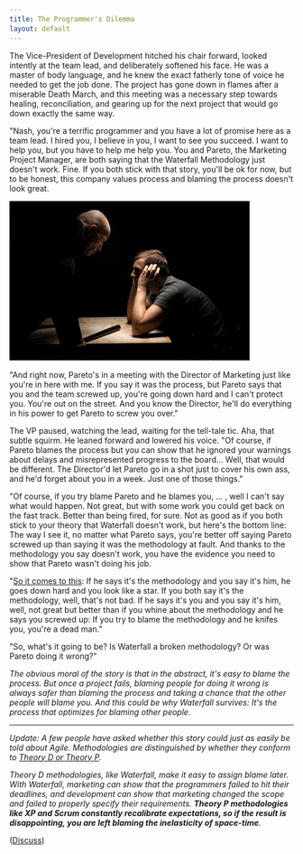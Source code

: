 ```yaml
---
title: The Programmer's Dilemma
layout: default
---
```


The Vice-President of Development hitched his chair forward, looked intently at the team lead, and deliberately softened his face. He was a master of body language, and he knew the exact fatherly tone of voice he needed to get the job done. The project has gone down in flames after a miserable Death March, and this meeting was a necessary step towards healing, reconciliation, and gearing up for the next project that would go down exactly the same way.

"Nash, you're a terrific programmer and you have a lot of promise here as a team lead. I hired you, I believe in you, I want to see you succeed. I want to help you, but you have to help me help you. You and Pareto, the Marketing Project Manager, are both saying that the Waterfall Methodology just doesn't work. Fine. If you both stick with that story, you'll be ok for now, but to be honest, this company values process and blaming the process doesn't look great.

![](/assets/images/Police-Interrogation1.jpg)

"And right now, Pareto's in a meeting with the Director of Marketing just like you're in here with me. If you say it was the process, but Pareto says that you and the team screwed up, you're going down hard and I can't protect you. You're out on the street. And you know the Director, he'll do everything in his power to get Pareto to screw you over."

The VP paused, watching the lead, waiting for the tell-tale tic. Aha, that subtle squirm. He leaned forward and lowered his voice. "Of course, if Pareto blames the process but you can show that he ignored your warnings about delays and misrepresented progress to the board... Well, that would be different. The Director'd let Pareto go in a shot just to cover his own ass, and he'd forget about you in a week. Just one of those things."

"Of course, if you try blame Pareto and he blames you, ... , well I can't say what would happen. Not great, but with some work you could get back on the fast track. Better than being fired, for sure. Not as good as if you both stick to your theory that Waterfall doesn't work, but here's the bottom line: The way I see it, no matter what Pareto says, you're better off saying Pareto screwed up than saying it was the methodology at fault. And thanks to the methodology you say doesn't work, you have the evidence you need to show that Pareto wasn't doing his job.

"[So it comes to this](http://plato.stanford.edu/entries/prisoner-dilemma/): If he says it's the methodology and you say it's him, he goes down hard and you look like a star. If you both say it's the methodology, well, that's not bad. If he says it's you and you say it's him, well, not great but better than if you whine about the methodology and he says you screwed up: If you try to blame the methodology and he knifes you, you're a dead man."

"So, what's it going to be? Is Waterfall a broken methodology? Or was Pareto doing it wrong?"

_The obvious moral of the story is that in the abstract, it's easy to blame the process. But once a project fails, blaming people for doing it wrong is always safer than blaming the process and taking a chance that the other people will blame you. And this could be why Waterfall survives: It's the process that optimizes for blaming other people._

---

_Update: A few people have asked whether this story could just as easily be told about Agile. Methodologies are distinguished by whether they conform to [Theory D or Theory P](http://raganwald.com/2007/06/which-theory-first-evidence.html)._

_Theory D methodologies, like Waterfall, make it easy to assign blame later. With Waterfall, marketing can show that the programmers failed to hit their deadlines, and development can show that marketing changed the scope and failed to properly specify their requirements. __Theory P methodologies like XP and Scrum constantly recalibrate expectations, so if the result is disappointing, you are left blaming the inelasticity of space-time__._

([Discuss](http://news.ycombinator.com/item?id=2621907))